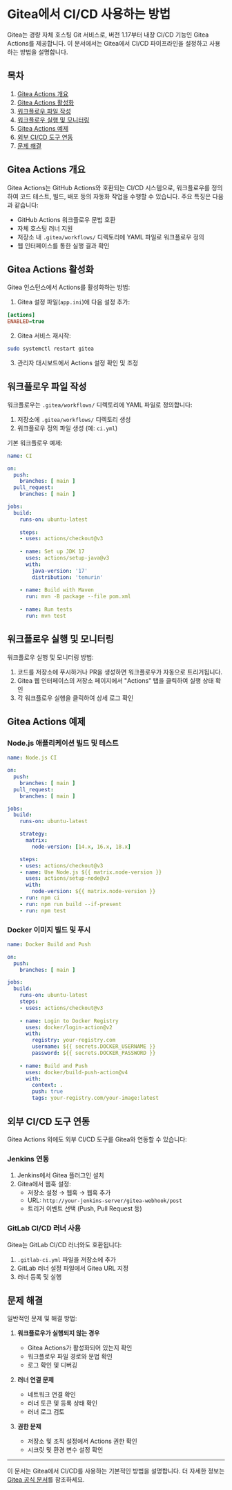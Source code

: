 # Gitea에서 CI/CD 사용하는 방법

Gitea는 경량 자체 호스팅 Git 서비스로, 버전 1.17부터 내장 CI/CD 기능인 Gitea Actions를 제공합니다. 이 문서에서는 Gitea에서 CI/CD 파이프라인을 설정하고 사용하는 방법을 설명합니다.

## 목차
1. [Gitea Actions 개요](#gitea-actions-개요)
2. [Gitea Actions 활성화](#gitea-actions-활성화)
3. [워크플로우 파일 작성](#워크플로우-파일-작성)
4. [워크플로우 실행 및 모니터링](#워크플로우-실행-및-모니터링)
5. [Gitea Actions 예제](#gitea-actions-예제)
6. [외부 CI/CD 도구 연동](#외부-cicd-도구-연동)
7. [문제 해결](#문제-해결)

## Gitea Actions 개요

Gitea Actions는 GitHub Actions와 호환되는 CI/CD 시스템으로, 워크플로우를 정의하여 코드 테스트, 빌드, 배포 등의 자동화 작업을 수행할 수 있습니다. 주요 특징은 다음과 같습니다:

- GitHub Actions 워크플로우 문법 호환
- 자체 호스팅 러너 지원
- 저장소 내 `.gitea/workflows/` 디렉토리에 YAML 파일로 워크플로우 정의
- 웹 인터페이스를 통한 실행 결과 확인

## Gitea Actions 활성화

Gitea 인스턴스에서 Actions를 활성화하는 방법:

1. Gitea 설정 파일(`app.ini`)에 다음 설정 추가:

```ini
[actions]
ENABLED=true
```

2. Gitea 서비스 재시작:

```bash
sudo systemctl restart gitea
```

3. 관리자 대시보드에서 Actions 설정 확인 및 조정

## 워크플로우 파일 작성

워크플로우는 `.gitea/workflows/` 디렉토리에 YAML 파일로 정의합니다:

1. 저장소에 `.gitea/workflows/` 디렉토리 생성
2. 워크플로우 정의 파일 생성 (예: `ci.yml`)

기본 워크플로우 예제:

```yaml
name: CI

on:
  push:
    branches: [ main ]
  pull_request:
    branches: [ main ]

jobs:
  build:
    runs-on: ubuntu-latest
    
    steps:
    - uses: actions/checkout@v3
    
    - name: Set up JDK 17
      uses: actions/setup-java@v3
      with:
        java-version: '17'
        distribution: 'temurin'
        
    - name: Build with Maven
      run: mvn -B package --file pom.xml
      
    - name: Run tests
      run: mvn test
```

## 워크플로우 실행 및 모니터링

워크플로우 실행 및 모니터링 방법:

1. 코드를 저장소에 푸시하거나 PR을 생성하면 워크플로우가 자동으로 트리거됩니다.
2. Gitea 웹 인터페이스의 저장소 페이지에서 "Actions" 탭을 클릭하여 실행 상태 확인
3. 각 워크플로우 실행을 클릭하여 상세 로그 확인

## Gitea Actions 예제

### Node.js 애플리케이션 빌드 및 테스트

```yaml
name: Node.js CI

on:
  push:
    branches: [ main ]
  pull_request:
    branches: [ main ]

jobs:
  build:
    runs-on: ubuntu-latest

    strategy:
      matrix:
        node-version: [14.x, 16.x, 18.x]

    steps:
    - uses: actions/checkout@v3
    - name: Use Node.js ${{ matrix.node-version }}
      uses: actions/setup-node@v3
      with:
        node-version: ${{ matrix.node-version }}
    - run: npm ci
    - run: npm run build --if-present
    - run: npm test
```

### Docker 이미지 빌드 및 푸시

```yaml
name: Docker Build and Push

on:
  push:
    branches: [ main ]

jobs:
  build:
    runs-on: ubuntu-latest
    steps:
    - uses: actions/checkout@v3
    
    - name: Login to Docker Registry
      uses: docker/login-action@v2
      with:
        registry: your-registry.com
        username: ${{ secrets.DOCKER_USERNAME }}
        password: ${{ secrets.DOCKER_PASSWORD }}
    
    - name: Build and Push
      uses: docker/build-push-action@v4
      with:
        context: .
        push: true
        tags: your-registry.com/your-image:latest
```

## 외부 CI/CD 도구 연동

Gitea Actions 외에도 외부 CI/CD 도구를 Gitea와 연동할 수 있습니다:

### Jenkins 연동

1. Jenkins에서 Gitea 플러그인 설치
2. Gitea에서 웹훅 설정:
   - 저장소 설정 → 웹훅 → 웹훅 추가
   - URL: `http://your-jenkins-server/gitea-webhook/post`
   - 트리거 이벤트 선택 (Push, Pull Request 등)

### GitLab CI/CD 러너 사용

Gitea는 GitLab CI/CD 러너와도 호환됩니다:

1. `.gitlab-ci.yml` 파일을 저장소에 추가
2. GitLab 러너 설정 파일에서 Gitea URL 지정
3. 러너 등록 및 실행

## 문제 해결

일반적인 문제 및 해결 방법:

1. **워크플로우가 실행되지 않는 경우**
   - Gitea Actions가 활성화되어 있는지 확인
   - 워크플로우 파일 경로와 문법 확인
   - 로그 확인 및 디버깅

2. **러너 연결 문제**
   - 네트워크 연결 확인
   - 러너 토큰 및 등록 상태 확인
   - 러너 로그 검토

3. **권한 문제**
   - 저장소 및 조직 설정에서 Actions 권한 확인
   - 시크릿 및 환경 변수 설정 확인

---

이 문서는 Gitea에서 CI/CD를 사용하는 기본적인 방법을 설명합니다. 더 자세한 정보는 [Gitea 공식 문서](https://docs.gitea.io/en-us/)를 참조하세요.
